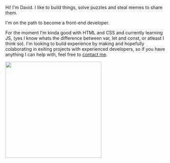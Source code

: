 Hi! I'm David. I like to build things, solve puzzles and steal memes to share them.

I'm on the path to become a front-end developer.

For the moment I'm kinda good with HTML and CSS and currently learning JS, (yes I know whats the difference between var, let and const, or atleast I think so). I'm looking to build experience by making and hopefully colaborating in exiting projects with experienced developers, so if you have anything I can help with, feel free to [contact me](davidhage@hotmail.com).

<img src="https://github.com/davhage/davhage/assets/74213178/9bec152b-dd5d-4325-b490-ca10928ece41" width="300">

<!--
**davhage/davhage** is a ✨ _special_ ✨ repository because its `README.md` (this file) appears on your GitHub profile.

Here are some ideas to get you started:

- 🔭 I’m currently working on ...
- 🌱 I’m currently learning ...
- 👯 I’m looking to collaborate on ...
- 🤔 I’m looking for help with ...
- 💬 Ask me about ...
- 📫 How to reach me: ...
- 😄 Pronouns: ...
- ⚡ Fun fact: ...
-->
